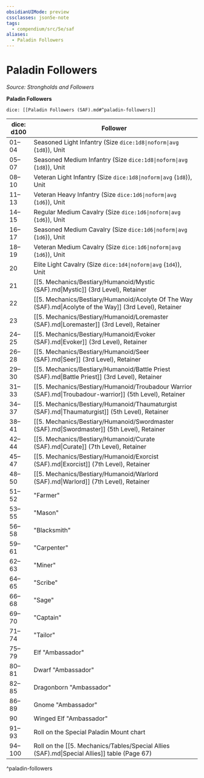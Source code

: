 ```yaml
---
obsidianUIMode: preview
cssclasses: json5e-note
tags:
  - compendium/src/5e/saf
aliases:
  - Paladin Followers
---
```

# Paladin Followers
*Source: Strongholds and Followers* 

**Paladin Followers**

`dice: [[Paladin Followers (SAF).md#^paladin-followers]]`

| dice: d100 | Follower |
|------------|----------|
| 01–04 | Seasoned Light Infantry (Size `dice:1d8\|noform\|avg` (`1d8`)), Unit |
| 05–07 | Seasoned Medium Infantry (Size `dice:1d8\|noform\|avg` (`1d8`)), Unit |
| 08–10 | Veteran Light Infantry (Size `dice:1d8\|noform\|avg` (`1d8`)), Unit |
| 11–13 | Veteran Heavy Infantry (Size `dice:1d6\|noform\|avg` (`1d6`)), Unit |
| 14–15 | Regular Medium Cavalry (Size `dice:1d6\|noform\|avg` (`1d6`)), Unit |
| 16–17 | Seasoned Medium Cavalry (Size `dice:1d6\|noform\|avg` (`1d6`)), Unit |
| 18–19 | Veteran Medium Cavalry (Size `dice:1d6\|noform\|avg` (`1d6`)), Unit |
| 20 | Elite Light Cavalry (Size `dice:1d4\|noform\|avg` (`1d4`)), Unit |
| 21 | [[5. Mechanics/Bestiary/Humanoid/Mystic (SAF).md\|Mystic]] (3rd Level), Retainer |
| 22 | [[5. Mechanics/Bestiary/Humanoid/Acolyte Of The Way (SAF).md\|Acolyte of the Way]] (3rd Level), Retainer |
| 23 | [[5. Mechanics/Bestiary/Humanoid/Loremaster (SAF).md\|Loremaster]] (3rd Level), Retainer |
| 24–25 | [[5. Mechanics/Bestiary/Humanoid/Evoker (SAF).md\|Evoker]] (3rd Level), Retainer |
| 26–28 | [[5. Mechanics/Bestiary/Humanoid/Seer (SAF).md\|Seer]] (3rd Level), Retainer |
| 29–30 | [[5. Mechanics/Bestiary/Humanoid/Battle Priest (SAF).md\|Battle Priest]] (3rd Level), Retainer |
| 31–33 | [[5. Mechanics/Bestiary/Humanoid/Troubadour Warrior (SAF).md\|Troubadour-warrior]] (5th Level), Retainer |
| 34–37 | [[5. Mechanics/Bestiary/Humanoid/Thaumaturgist (SAF).md\|Thaumaturgist]] (5th Level), Retainer |
| 38–41 | [[5. Mechanics/Bestiary/Humanoid/Swordmaster (SAF).md\|Swordmaster]] (5th Level), Retainer |
| 42–44 | [[5. Mechanics/Bestiary/Humanoid/Curate (SAF).md\|Curate]] (7th Level), Retainer |
| 45–47 | [[5. Mechanics/Bestiary/Humanoid/Exorcist (SAF).md\|Exorcist]] (7th Level), Retainer |
| 48–50 | [[5. Mechanics/Bestiary/Humanoid/Warlord (SAF).md\|Warlord]] (7th Level), Retainer |
| 51–52 | "Farmer" |
| 53–55 | "Mason" |
| 56–58 | "Blacksmith" |
| 59–61 | "Carpenter" |
| 62–63 | "Miner" |
| 64–65 | "Scribe" |
| 66–68 | "Sage" |
| 69–70 | "Captain" |
| 71–74 | "Tailor" |
| 75–79 | Elf "Ambassador" |
| 80–81 | Dwarf "Ambassador" |
| 82–85 | Dragonborn "Ambassador" |
| 86–89 | Gnome "Ambassador" |
| 90 | Winged Elf "Ambassador" |
| 91–93 | Roll on the Special Paladin Mount chart |
| 94–100 | Roll on the [[5. Mechanics/Tables/Special Allies (SAF).md\|Special Allies]] table (Page 67) |
^paladin-followers
